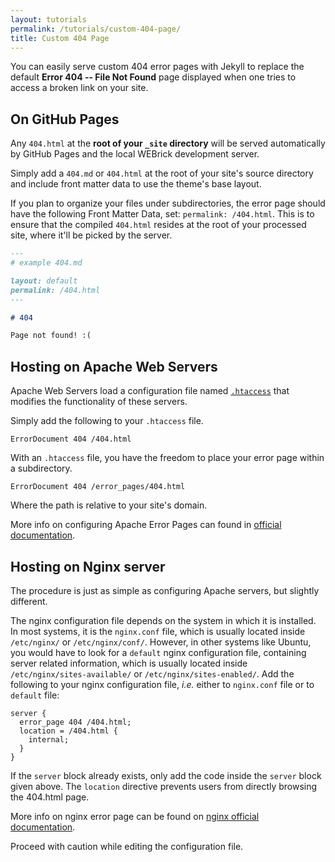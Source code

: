 ```yaml
---
layout: tutorials
permalink: /tutorials/custom-404-page/
title: Custom 404 Page
---
```


You can easily serve custom 404 error pages with Jekyll to replace the default **Error 404 -- File Not Found** page displayed when one tries to access a broken link on your site.


## On GitHub Pages

Any `404.html` at the **root of your `_site` directory** will be served automatically by GitHub Pages and the local WEBrick development server.

Simply add a `404.md` or `404.html` at the root of your site's source directory and include front matter data to use the theme's base layout.

If you plan to organize your files under subdirectories, the error page should have the following Front Matter Data, set: `permalink: /404.html`. This is to ensure that the compiled `404.html` resides at the root of your processed site, where it'll be picked by the server.

```markdown
---
# example 404.md

layout: default
permalink: /404.html
---

# 404

Page not found! :(
```

## Hosting on Apache Web Servers

Apache Web Servers load a configuration file named [`.htaccess`](http://www.htaccess-guide.com/) that modifies the functionality of these servers.

Simply add the following to your `.htaccess` file.

```
ErrorDocument 404 /404.html
```

With an `.htaccess` file, you have the freedom to place your error page within a subdirectory.

```
ErrorDocument 404 /error_pages/404.html
```

Where the path is relative to your site's domain.

More info on configuring Apache Error Pages can found in [official documentation](https://httpd.apache.org/docs/current/mod/core.html#errordocument).


## Hosting on Nginx server

The procedure is just as simple as configuring Apache servers, but slightly different.

The nginx configuration file depends on the system in which it is installed. In most systems, it is the `nginx.conf` file, which is usually located inside `/etc/nginx/` or `/etc/nginx/conf/`. However, in other systems like Ubuntu, you would have to look for a `default` nginx configuration file, containing server related information, which is usually located inside `/etc/nginx/sites-available/` or `/etc/nginx/sites-enabled/`. Add the following to your nginx configuration file, _i.e._ either to `nginx.conf` file or to `default` file:

```
server {
  error_page 404 /404.html;
  location = /404.html {
    internal;
  }
}
```
If the `server` block already exists, only add the code inside the `server` block given above.
The `location` directive prevents users from directly browsing the 404.html page.

More info on nginx error page can be found on [nginx official documentation](http://nginx.org/en/docs/http/ngx_http_core_module.html#error_page).

<p class="note warning">
  Proceed with caution while editing the configuration file.
</p>
